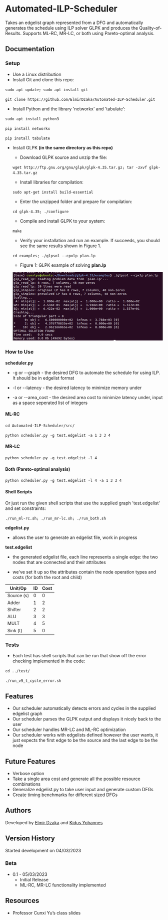 # Automated-ILP-Scheduler

Takes an edgelist graph represented from a DFG and automatically generates the schedule using ILP solver GLPK and produces the Quality-of-Results. Supports ML-RC, MR-LC, or both using Pareto-optimal analysis.

## Documentation

### Setup 
* Use a Linux distribution
* Install Git and clone this repo:

`sudo apt update; sudo apt install git`

`git clone https://github.com/ElmirDzaka/Automated-ILP-Scheduler.git`

* Install Python and the library 'networkx' and 'tabulate':

`sudo apt install python3`

`pip install networkx`

`pip install tabulate`

* Install GLPK **(in the same directory as this repo)**
    * Download GLPK source and unzip the file:
    
    `wget http://ftp.gnu.org/gnu/glpk/glpk-4.35.tar.gz; tar -zxvf glpk-4.35.tar.gz`
    
    * Install libraries for compilation:
    
    `sudo apt-get install build-essential`
    
    * Enter the unzipped folder and prepare for compilation:
    
    `cd glpk-4.35; ./configure`
    
    * Compile and install GLPK to your system:
    
    `make`
    
    * Verify your installation and run an example. If succeeds, you should see the same results shown in Figure 1.
    
    `cd examples; ./glpsol --cpxlp plan.lp`
    
    * Figure 1: GLPK example of solving **plan.lp** 
    
    ![Figure 1: GLPK example of solving plan.lp](fig_1.png)

### How to Use

**scheduler.py**

* -g or --graph - the desired DFG to automate the schedule for using ILP. It should be in edgelist format

* -l or --latency - the desired latency to minimize memory under

* -a or --area_cost - the desired area cost to minimize latency under, input as a space seperated list of integers

#### ML-RC

`cd Automated-ILP-Scheduler/src/`

`python scheduler.py -g test.edgelist -a 1 3 3 4`

#### MR-LC

`python scheduler.py -g test.edgelist -l 4`

#### Both (Pareto-optimal analysis)

`python scheduler.py -g test.edgelist -l 4 -a 1 3 3 4`

#### Shell Scripts
Or just run the given shell scripts that use the supplied graph 'test.edgelist' and set constraints:

`./run_ml-rc.sh; ./run_mr-lc.sh; ./run_both.sh`

**edgelist.py**

* allows the user to generate an edgelist file, work in progress

**test.edgelist**

* the generated edgelist file, each line represents a single edge: the two nodes that are connected and their attributes

* we've set it up so the attributes contain the node operation types and costs (for both the root and child)

| Unit/Op | ID | Cost |
| ----------- | ----------- | ---- |
| Source (s) | 0 | 0 |
| Adder | 1 | 2 |
| Shifter | 2 | 2 |
| ALU | 3 | 3 |
| MULT | 4 | 5 |
| Sink (t) | 5 | 0 |

### Tests

* Each test has shell scripts that can be run that show off the error checking implemented in the code:

`cd ../test/`

`./run_v9_t_cycle_error.sh`


## Features

* Our scheduler automatically detects errors and cycles in the supplied edgelist graph
* Our scheduler parses the GLPK output and displays it nicely back to the user
* Our scheduler handles MR-LC and ML-RC optimization
* Our scheduler works with edgelists defined however the user wants, it just expects the first edge to be the source and the last edge to be the node

## Future Features

* Verbose option
* Take a single area cost and generate all the possible resource combinations
* Generalize edgelist.py to take user input and generate custom DFGs
* Create timing benchmarks for different sized DFGs

## Authors

Developed by [Elmir Dzaka](https://www.linkedin.com/in/elmir-dzaka-256b5b182/) and [Kidus Yohannes](https://kidusyohannes.me/)

## Version History

Started development on 04/03/2023

### Beta 

* 0.1 - 05/03/2023
    * Initial Release
    * ML-RC, MR-LC functionality implemented

## Resources

* Professor Cunxi Yu’s class slides

